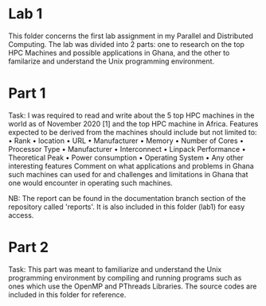 # Lab 1
This folder concerns the first lab assignment in my Parallel and Distributed Computing.
The lab was divided into 2 parts: one to research on the top HPC Machines and possible applications in Ghana,
and the other to familarize and understand the Unix programming environment.

# Part 1
Task:
I was required to read and write about the 5 top HPC machines in the world as of November
2020 [1] and the top HPC machine in Africa. Features expected to be derived from the machines
should include but not limited to:
• Rank
• location
• URL
• Manufacturer
• Memory
• Number of Cores
• Processor Type
• Manufacturer
• Interconnect
• Linpack Performance
• Theoretical Peak
• Power consumption
• Operating System
• Any other interesting features
Comment on what applications and problems in Ghana such machines can used for and challenges
and limitations in Ghana that one would encounter in operating such machines.

NB: The report can be found in the documentation branch section of the repository called 'reports'. It is also included in this folder (lab1) for easy access.

# Part 2
Task:
This part was meant to familiarize and understand the Unix programming environment by compiling and running programs such as 
ones which use the OpenMP and PThreads Libraries. The source codes are included in this folder for reference.